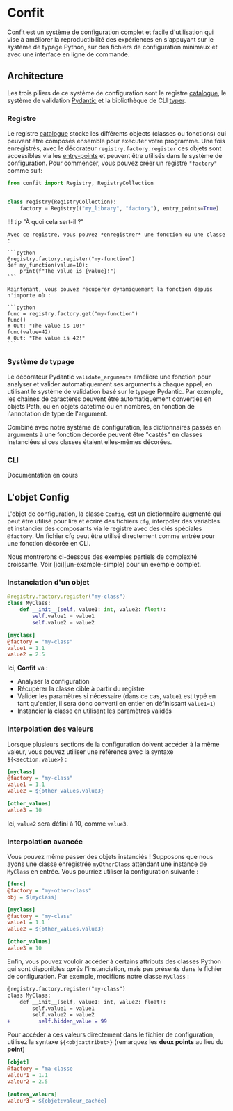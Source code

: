 # Confit

Confit est un système de configuration complet et facile d'utilisation qui vise à améliorer la reproductibilité des expériences en s'appuyant sur le système de typage Python, sur des fichiers de configuration minimaux et avec une interface en ligne de commande.

## Architecture

Les trois piliers de ce système de configuration sont le registre [catalogue](https://github.com/explosion/catalogue),
le système de validation [Pydantic](https://github.com/pydantic/pydantic) et la bibliothèque de CLI [typer](https://github.com/tiangolo/typer).

### Registre

Le registre [catalogue](https://github.com/explosion/catalogue) stocke les différents objects (classes ou fonctions) qui peuvent être composés ensemble pour executer votre programme. Une fois enregistrés, avec le décorateur `registry.factory.register` ces objets sont accessibles via les [entry-points](https://packaging.python.org/en/latest/specifications/entry-points/#entry-points-specification) et peuvent être utilisés dans le système de configuration.
Pour commencer, vous pouvez créer un registre `"factory"` comme suit:
```python
from confit import Registry, RegistryCollection


class registry(RegistryCollection):
    factory = Registry(("my_library", "factory"), entry_points=True)
```

!!! tip "À quoi cela sert-il ?"

    Avec ce registre, vous pouvez *enregistrer* une fonction ou une classe :

    ```python
    @registry.factory.register("my-function")
    def my_function(value=10):
        print(f"The value is {value}!")
    ```

    Maintenant, vous pouvez récupérer dynamiquement la fonction depuis n'importe où :

    ```python
    func = registry.factory.get("my-function")
    func()
    # Out: "The value is 10!"
    func(value=42)
    # Out: "The value is 42!"
    ```

### Système de typage

Le décorateur Pydantic `validate_arguments` améliore une fonction pour analyser et valider automatiquement ses arguments à chaque appel, en utilisant le système de validation basé sur le typage Pydantic.
Par exemple, les chaînes de caractères peuvent être automatiquement converties en objets Path, ou en objets datetime ou en nombres, en fonction de l'annotation de type de l'argument.

Combiné avec notre système de configuration, les dictionnaires passés en arguments à une fonction décorée peuvent être "castés" en classes instanciées si ces classes étaient elles-mêmes décorées.

### CLI

Documentation en cours

## L'objet Config

L'objet de configuration, la classe `Config`, est un dictionnaire augmenté qui peut être utilisé pour lire et écrire des fichiers `cfg`, interpoler des variables et instancier des composants via le registre avec des clés spéciales `@factory`.
Un fichier cfg peut être utilisé directement comme entrée pour une fonction décorée en CLI.

Nous montrerons ci-dessous des exemples partiels de complexité croissante. Voir [ici][un-example-simple] pour un exemple complet.

### Instanciation d'un objet

```python title="script.py"
@registry.factory.register("my-class")
class MyClass:
    def __init__(self, value1: int, value2: float):
        self.value1 = value1
        self.value2 = value2
```

```ini title="config.cfg"
[myclass]
@factory = "my-class"
value1 = 1.1
value2 = 2.5
```

Ici, **Confit** va :

- Analyser la configuration
- Récupérer la classe cible à partir du registre
- Valider les paramètres si nécessaire (dans ce cas, `value1` est typé en tant qu'entier, il sera donc converti en entier en définissant `value1=1`)
- Instancier la classe en utilisant les paramètres validés

### Interpolation des valeurs

Lorsque plusieurs sections de la configuration doivent accéder à la même valeur, vous pouvez utiliser une référence avec la syntaxe `${<section.value>}` :

```ini title="config.cfg"
[myclass]
@factory = "my-class"
value1 = 1.1
value2 = ${other_values.value3}

[other_values]
value3 = 10
```

Ici, `value2` sera défini à 10, comme `value3`.

### Interpolation avancée

Vous pouvez même passer des objets instanciés ! Supposons que nous ayons une classe enregistrée `myOtherClass` attendant une instance de `MyClass` en entrée. Vous pourriez utiliser la configuration suivante :

```ini title="config.cfg"
[func]
@factory = "my-other-class"
obj = ${myclass}

[myclass]
@factory = "my-class"
value1 = 1.1
value2 = ${other_values.value3}

[other_values]
value3 = 10
```

Enfin, vous pouvez vouloir accéder à certains attributs des classes Python qui sont disponibles *après* l'instanciation, mais pas présents dans le fichier de configuration. Par exemple, modifions notre classe `MyClass` :

```diff title="script.py"
@registry.factory.register("my-class")
class MyClass:
    def __init__(self, value1: int, value2: float):
        self.value1 = value1
        self.value2 = value2
+         self.hidden_value = 99
```

Pour accéder à ces valeurs directement dans le fichier de configuration, utilisez la syntaxe `${<obj:attribut>}` (remarquez les **deux points** au lieu du **point**)


```ini title="config.cfg"
[objet]
@factory = "ma-classe
valeur1 = 1.1
valeur2 = 2.5

[autres_valeurs]
valeur3 = ${objet:valeur_cachée}
```
